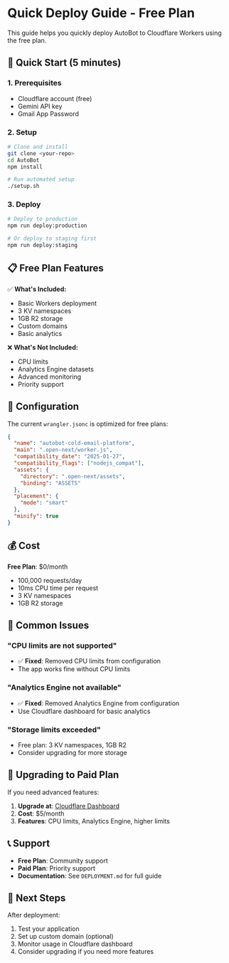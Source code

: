# Quick Deploy Guide - Free Plan

This guide helps you quickly deploy AutoBot to Cloudflare Workers using the free plan.

## 🚀 Quick Start (5 minutes)

### 1. Prerequisites
- Cloudflare account (free)
- Gemini API key
- Gmail App Password

### 2. Setup
```bash
# Clone and install
git clone <your-repo>
cd AutoBot
npm install

# Run automated setup
./setup.sh
```

### 3. Deploy
```bash
# Deploy to production
npm run deploy:production

# Or deploy to staging first
npm run deploy:staging
```

## 📋 Free Plan Features

✅ **What's Included:**
- Basic Workers deployment
- 3 KV namespaces
- 1GB R2 storage
- Custom domains
- Basic analytics

❌ **What's Not Included:**
- CPU limits
- Analytics Engine datasets
- Advanced monitoring
- Priority support

## 🔧 Configuration

The current `wrangler.jsonc` is optimized for free plans:

```json
{
  "name": "autobot-cold-email-platform",
  "main": ".open-next/worker.js",
  "compatibility_date": "2025-01-27",
  "compatibility_flags": ["nodejs_compat"],
  "assets": {
    "directory": ".open-next/assets",
    "binding": "ASSETS"
  },
  "placement": {
    "mode": "smart"
  },
  "minify": true
}
```

## 💰 Cost

**Free Plan**: $0/month
- 100,000 requests/day
- 10ms CPU time per request
- 3 KV namespaces
- 1GB R2 storage

## 🚨 Common Issues

### "CPU limits are not supported"
- ✅ **Fixed**: Removed CPU limits from configuration
- The app works fine without CPU limits

### "Analytics Engine not available"
- ✅ **Fixed**: Removed Analytics Engine from configuration
- Use Cloudflare dashboard for basic analytics

### "Storage limits exceeded"
- Free plan: 3 KV namespaces, 1GB R2
- Consider upgrading for more storage

## 🔄 Upgrading to Paid Plan

If you need advanced features:

1. **Upgrade at**: [Cloudflare Dashboard](https://dash.cloudflare.com)
2. **Cost**: $5/month
3. **Features**: CPU limits, Analytics Engine, higher limits

## 📞 Support

- **Free Plan**: Community support
- **Paid Plan**: Priority support
- **Documentation**: See `DEPLOYMENT.md` for full guide

## 🎯 Next Steps

After deployment:
1. Test your application
2. Set up custom domain (optional)
3. Monitor usage in Cloudflare dashboard
4. Consider upgrading if you need more features 